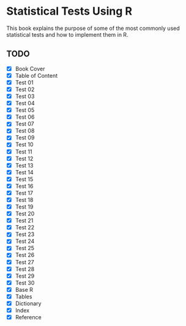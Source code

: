 # Statistical Tests Using R
This book explains the purpose of some of the most commonly used statistical tests and how to implement them in R.

## TODO
- [x] Book Cover
- [x] Table of Content
- [x] Test 01
- [x] Test 02
- [x] Test 03
- [x] Test 04
- [x] Test 05
- [x] Test 06
- [x] Test 07
- [x] Test 08
- [x] Test 09
- [x] Test 10
- [x] Test 11
- [x] Test 12
- [x] Test 13
- [x] Test 14
- [x] Test 15
- [x] Test 16
- [x] Test 17
- [x] Test 18
- [x] Test 19
- [x] Test 20
- [x] Test 21
- [x] Test 22
- [x] Test 23
- [x] Test 24
- [x] Test 25
- [x] Test 26
- [x] Test 27
- [x] Test 28
- [x] Test 29
- [x] Test 30
- [x] Base R
- [x] Tables
- [x] Dictionary
- [x] Index
- [x] Reference
